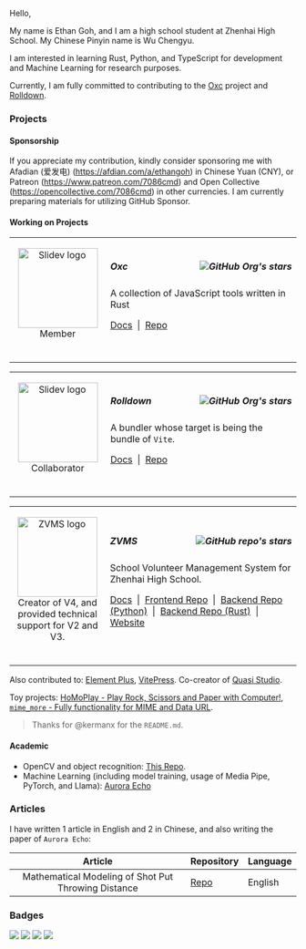 Hello,

My name is Ethan Goh, and I am a high school student at Zhenhai High School. My Chinese Pinyin name is Wu Chengyu.

I am interested in learning Rust, Python, and TypeScript for development and Machine Learning for research purposes.

Currently, I am fully committed to contributing to the [Oxc](https://github.com/oxc-project/oxc) project and [Rolldown](https://github.com/rolldown/rolldown).

### Projects

#### Sponsorship

If you appreciate my contribution, kindly consider sponsoring me with Afadian (爱发电) (https://afdian.com/a/ethangoh) in Chinese Yuan (CNY), or Patreon (https://www.patreon.com/7086cmd) and Open Collective (https://opencollective.com/7086cmd) in other currencies. I am currently preparing materials for utilizing GitHub Sponsor.

#### Working on Projects


<table><tbody><tr>
<td align="middle" width="170px">

<a href="https://github.com/oxc-project/oxc"><img alt="Slidev logo" src="https://cdn.jsdelivr.net/gh/oxc-project/oxc-assets/round-bubbles.png" width="140"></a><br/>
Member

<br/>

</td>
<td align="left" width="630px">

##### Oxc <img align="right" src="https://img.shields.io/github/stars/oxc-project/oxc?style=flat-square&color=gold" alt="GitHub Org's stars" title="GitHub org's stars">

A collection of JavaScript tools written in Rust

[Docs](https://oxc.rs/) &nbsp;|&nbsp; [Repo](https://github.com/oxc-project/oxc)

<br/>

</td>
</tr></tbody></table>



<!----------------------->


<table><tbody><tr>
<td align="middle" width="170px">

<a href="https://github.com/rolldown/rolldown"><img alt="Slidev logo" src="https://rolldown.rs/rolldown-round.svg" width="140"></a><br/>
Collaborator

<br/>

</td>
<td align="left" width="630px">

##### Rolldown <img align="right" src="https://img.shields.io/github/stars/rolldown?style=flat-square&color=gold" alt="GitHub Org's stars" title="GitHub org's stars">

A bundler whose target is being the bundle of `Vite`.

[Docs](https://rolldown.rs/) &nbsp;|&nbsp; [Repo](https://github.com/rolldown/rolldown)

<br/>

</td>
</tr></tbody></table>



<!----------------------->

<table><tbody><tr>
<td align="middle" width="170px">

<a href="https://github.com/zvms"><img alt="ZVMS logo" src="https://v4.zvms.site/favicon.ico" width="140"></a><br/>
Creator of V4, and provided technical support for V2 and V3.

<br/>

</td>
<td align="left" width="630px">

##### ZVMS <img align="right" src="https://img.shields.io/github/stars/zvms/zvms4-frontend?style=flat-square&color=gold" alt="GitHub repo's stars" title="GitHub repo's stars">

School Volunteer Management System for Zhenhai High School.

[Docs](https://docs.zvms.site/) &nbsp;|&nbsp; [Frontend Repo](https://github.com/zvms/zvms4-frontend) &nbsp;|&nbsp; [Backend Repo (Python)](https://github.com/zvms/zvms4-backend-python) &nbsp;|&nbsp; [Backend Repo (Rust)](https://github.com/zvms/zvms4-backend-rust) &nbsp;|&nbsp; [Website](https://v4.zvms.site/)

<br/>

</td>
</tr></tbody></table>

Also contributed to: [Element Plus](https://github.com/element-plus/element-plus), [VitePress](https://github.com/vuejs/vitepress). Co-creator of [Quasi Studio](https://github.com/Quasi-Studio).

Toy projects: [HoMoPlay - Play Rock, Scissors and Paper with Computer!](https://github.com/7086cmd/HoMoPlay), [`mime_more` - Fully functionality for MIME and Data URL](https://github.com/7086cmd/mime_more).

> Thanks for @kermanx for the `README.md`.

#### Academic

- OpenCV and object recognition: [This Repo](https://github.com/A3-SZInnoX-2024/localization).
- Machine Learning (including model training, usage of Media Pipe, PyTorch, and Llama): [Aurora Echo](https://github.com/zzteam-rccup/aurora-echo)

### Articles

I have written 1 article in English and 2 in Chinese, and also writing the paper of `Aurora Echo`:

| Article | Repository | Language |
| :---: | --- | :-- |
| Mathematical Modeling of Shot Put Throwing Distance | [Repo](https://github.com/7086cmd/shot-put-essay/) | English |

### Badges

<a href="mailto:7086cmd@gmail.com"><img src="https://img.shields.io/badge/-7086cmd@gmail.com-168de2?style=flat-square&logo=mail.ru&logoColor=white"/></a>
<a href="https://discord.com/users/1132827838987386919"><img src="https://img.shields.io/badge/-7086cmd-5662f6?style=flat-square&logo=discord&logoColor=white"/></a>
<a href="https://x.com/@7086cmd"><img src="https://img.shields.io/badge/-7086cmd_-333333?style=flat-square&logo=x&logoColor=white"/></a>
<a href="https://space.bilibili.com/411617788"><img src="https://img.shields.io/badge/-@_7086cmd-00a1d6?style=flat-square&logo=bilibili&logoColor=white"/></a>
